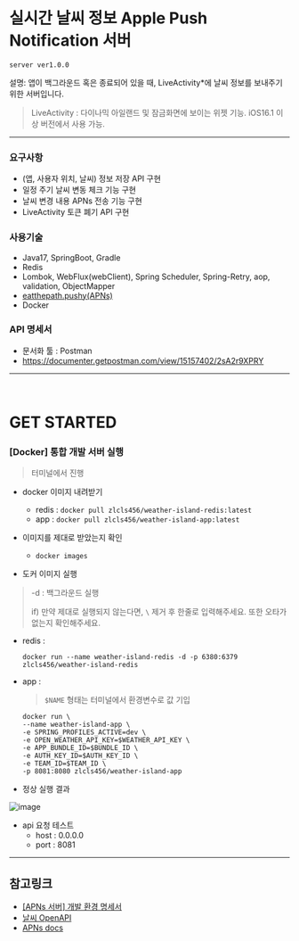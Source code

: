 # 실시간 날씨 정보 Apple Push Notification 서버

`server ver1.0.0`

설명: 앱이 백그라운드 혹은 종료되어 있을 때, LiveActivity*에 날씨 정보를 보내주기 위한 서버입니다.

> LiveActivity : 다이나믹 아일랜드 및 잠금화면에 보이는 위젯 기능. iOS16.1 이상 버전에서 사용 가능.

---


### 요구사항

- (앱, 사용자 위치, 날씨) 정보 저장 API 구현
- 일정 주기 날씨 변동 체크 기능 구현
- 날씨 변경 내용 APNs 전송 기능 구현
- LiveActivity 토큰 폐기 API 구현

### 사용기술

- Java17, SpringBoot, Gradle
- Redis
- Lombok, WebFlux(webClient), Spring Scheduler, Spring-Retry, aop, validation, ObjectMapper
- [eatthepath.pushy(APNs)](https://github.com/jchambers/pushy)
- Docker

### API 명세서

- 문서화 툴 : Postman
- https://documenter.getpostman.com/view/15157402/2sA2r9XPRY

---
<br>

# GET STARTED
  
### [Docker] 통합 개발 서버 실행

> 터미널에서 진행

- docker 이미지 내려받기
  - redis : `docker pull zlcls456/weather-island-redis:latest`
  - app   : `docker pull zlcls456/weather-island-app:latest`

- 이미지를 제대로 받았는지 확인
  - `docker images`
 
- 도커 이미지 실행
> -d : 백그라운드 실행
> 
> if) 만약 제대로 실행되지 않는다면, `\` 제거 후 한줄로 입력해주세요. 또한 오타가 없는지 확인해주세요.
  - redis :

        docker run --name weather-island-redis -d -p 6380:6379 zlcls456/weather-island-redis
    
  - app :
    
    > `$NAME` 형태는 터미널에서 환경변수로 값 기입     

        docker run \
        --name weather-island-app \
        -e SPRING_PROFILES_ACTIVE=dev \
        -e OPEN_WEATHER_API_KEY=$WEATHER_API_KEY \
        -e APP_BUNDLE_ID=$BUNDLE_ID \
        -e AUTH_KEY_ID=$AUTH_KEY_ID \
        -e TEAM_ID=$TEAM_ID \
        -p 8081:8080 zlcls456/weather-island-app

- 정상 실행 결과
  
![image](https://github.com/Si-Hyeak-KANG/Weather-island_APNs_springboot-server/assets/79829085/85b15ca1-d487-4c51-a909-4f124b60a1da)

- api 요청 테스트
  - host : 0.0.0.0
  - port : 8081 

---

## 참고링크
- [[APNs 서버] 개발 환경 명세서](https://github.com/Si-Hyeak-KANG/Weather-island_APNs_springboot-server/wiki/%EA%B0%9C%EB%B0%9C%ED%99%98%EA%B2%BD%EB%AA%85%EC%84%B8%EC%84%9C)
- [날씨 OpenAPI](https://openweathermap.org/api/one-call-3#how)
- [APNs docs](https://developer.apple.com/documentation/usernotifications/setting_up_a_remote_notification_server/sending_notification_requests_to_apns)
